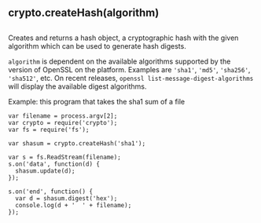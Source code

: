 ## crypto.createHash(algorithm)

## 

Creates and returns a hash object, a cryptographic hash with the given
algorithm which can be used to generate hash digests.

`algorithm` is dependent on the available algorithms supported by the
version of OpenSSL on the platform. Examples are `'sha1'`, `'md5'`,
`'sha256'`, `'sha512'`, etc. On recent releases, `openssl
list-message-digest-algorithms` will display the available digest
algorithms.

Example: this program that takes the sha1 sum of a file

    var filename = process.argv[2];
    var crypto = require('crypto');
    var fs = require('fs');
    
    var shasum = crypto.createHash('sha1');
    
    var s = fs.ReadStream(filename);
    s.on('data', function(d) {
      shasum.update(d);
    });
    
    s.on('end', function() {
      var d = shasum.digest('hex');
      console.log(d + '  ' + filename);
    });